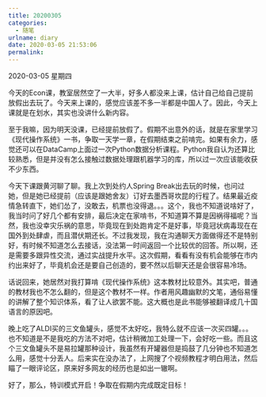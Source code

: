 ```yaml
---
title: 20200305
categories:
  - 随笔
urlname: diary
date: 2020-03-05 21:53:06
permalink:
---
```

2020-03-05 星期四

今天的Econ课，教室居然空了一大半，好多人都没来上课，估计自己给自己提前放假出去玩了。今天来上课的，感觉应该差不多一半都是中国人了。因此，今天上课就是在划水，其实也没讲什么新内容。

至于我嘛，因为明天没课，已经提前放假了。假期不出意外的话，就是在家里学习《现代操作系统》一书，争取一天学一章，在假期结束之前啃完。如果有余力，感觉还可以在DataCamp上面过一次Python数据分析课程。Python我自认为还算比较熟悉，但是并没有怎么接触过数据处理跟机器学习的库，所以过一次应该能收获不少东西。

今天下课跟黄河聊了聊。我上次到处约人Spring Break出去玩的时候，也问过她，但是她已经提前（应该是跟她舍友）订好去墨西哥坎昆的行程了。结果最近疫情急转直下，她们怂了，没敢去，机票也没得退。。。这个，我也不知道说啥好了，我当时问了好几个都有安排，最后决定在家啃书，不知道算不算是因祸得福呢？当然，我也没幸灾乐祸的意思，毕竟现在到处跑肯定不是好事，毕竟冠状病毒现在在国外到处肆虐，而且潜伏期还长。不过我发现，我在沟通聊天方面做得还不是特别好，有时候不知道怎么去接话，没法第一时间返回一个比较优的回答。所以啊，还是需要多跟异性交流，通过实战提升水平。这次假期，看看有没有机会能够在市内约出来好了，毕竟机会还是要自己创造的，要不然以后聊天还是会很容易冷场。

话说回来，她居然对我打算啃《现代操作系统》这本教材比较意外。其实吧，普通的教材我也不怎么翻的，但是这个教材不一样。作者用风趣幽默的文笔，通俗易懂的讲解了整个知识体系，看了让人欲罢不能。这大概也是此书能够被翻译成几十国语言的原因吧。

晚上吃了ALDI买的三文鱼罐头，感觉不太好吃，我特么就不应该一次买四罐。。。也不知道是不是我吃的方法不对吧，估计稍微加工处理一下，会好吃一些。而且这个三文鱼罐头不是易拉罐那种设计，我虽然有开罐器但是捣鼓了几分钟也不知道怎么用，感觉十分丢人。后来实在没办法了，上网搜了个视频教程才明白用法，然后瞄了一眼评论区，原来好多网友的经历也是如出一辙啊。

好了，那么，特训模式开启！争取在假期内完成既定目标！